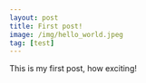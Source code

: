 ```yaml
---
layout: post
title: First post!
image: /img/hello_world.jpeg
tag: [test]
---
```


This is my first post, how exciting!

